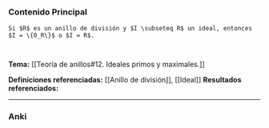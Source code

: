 ### Contenido Principal

```ad-proposition
Si $R$ es un anillo de división y $I \subseteq R$ un ideal, entonces $I = \{0_R\}$ o $I = R$.
```

```ad-proof


```

**Tema:** [[Teoría de anillos#12. Ideales primos y maximales.]]

**Definiciones referenciadas:** [[Anillo de división]], [[Ideal]]
**Resultados referenciados:**

---
### Anki
